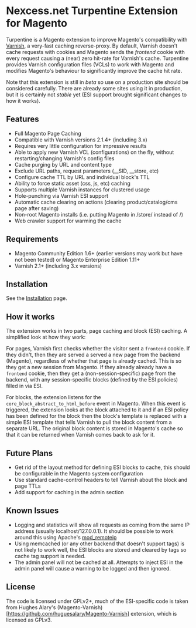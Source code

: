 # Nexcess.net Turpentine Extension for Magento

Turpentine is a Magento extension to improve Magento's compatibility with
[Varnish](https://www.varnish-cache.org/), a very-fast caching reverse-proxy. By
default, Varnish doesn't cache requests with cookies and Magento sends the
*frontend* cookie with every request causing a (near) zero hit-rate for Varnish's cache.
Turpentine provides Varnish configuration files (VCLs) to work with Magento and
modifies Magento's behaviour to significantly improve the cache hit rate.

Note that this extension is still in *beta* so use on a production site should
be considered carefully. There are already some sites using it in production,
but it is certainly not *stable* yet (ESI support brought significant changes
to how it works).

## Features

 - Full Magento Page Caching
 - Compatible with Varnish versions 2.1.4+ (including 3.x)
 - Requires very little configuration for impressive results
 - Able to apply new Varnish VCL (configurations) on the fly, without
 restarting/changing Varnish's config files
 - Cache purging by URL and content type
 - Exclude URL paths, request parameters (__SID, __store, etc)
 - Configure cache TTL by URL and individual block's TTL
 - Ability to force static asset (css, js, etc) caching
 - Supports multiple Varnish instances for clustered usage
 - Hole-punching via Varnish ESI support
 - Automatic cache clearing on actions (clearing product/catalog/cms page after saving)
 - Non-root Magento installs (i.e. putting Magento in /store/ instead of /)
 - Web crawler support for warming the cache

## Requirements

 - Magento Community Edition 1.6+ (earlier versions may work but have not been
 tested) or Magento Enterprise Edition 1.11+
 - Varnish 2.1+ (including 3.x versions)

## Installation

See the [Installation](/nexcess/magento-turpentine/wiki/Installation) page.

## How it works

The extension works in two parts, page caching and block (ESI) caching. A
simplified look at how they work:

For pages, Varnish first checks whether the visitor sent a ``frontend`` cookie.
If they didn't, then they are served a served a new page from the backend (Magento),
regardless of whether that page is already cached. This is so they get a new
session from Magento. If they already already have a ``frontend`` cookie, then
they get a (non-session-specific) page from the backend, with any session-specific
blocks (defined by the ESI policies) filled in via ESI.

For blocks, the extension listens for the ``core_block_abstract_to_html_before``
event in Magento. When this event is triggered, the extension looks at the block
attached to it and if an ESI policy has been defined for the block then the
block's template is replaced with a simple ESI template that tells Varnish to
pull the block content from a separate URL. The original block content is stored
in Magento's cache so that it can be returned when Varnish comes back to ask for
it.


## Future Plans

 - Get rid of the layout method for defining ESI blocks to cache, this should
 be configurable in the Magento system configuration
 - Use standard cache-control headers to tell Varnish about the block and page
 TTLs
 - Add support for caching in the admin section

## Known Issues

 - Logging and statistics will show all requests as coming from the same IP address
 (usually localhost/127.0.0.1). It should be possible to work around this using
 Apache's [mod_remoteip](http://httpd.apache.org/docs/trunk/mod/mod_remoteip.html)
 - Using memcached (or any other backend that doesn't support tags) is not likely
 to work well, the ESI blocks are stored and cleared by tags so cache tag support
 is needed.
 - The admin panel will not be cached at all. Attempts to inject ESI in the admin
 panel will cause a warning to be logged and then ignored.

## License

The code is licensed under GPLv2+, much of the ESI-specific code is taken from
Hughes Alary's (Magento-Varnish)[https://github.com/huguesalary/Magento-Varnish]
extension, which is licensed as GPLv3.

